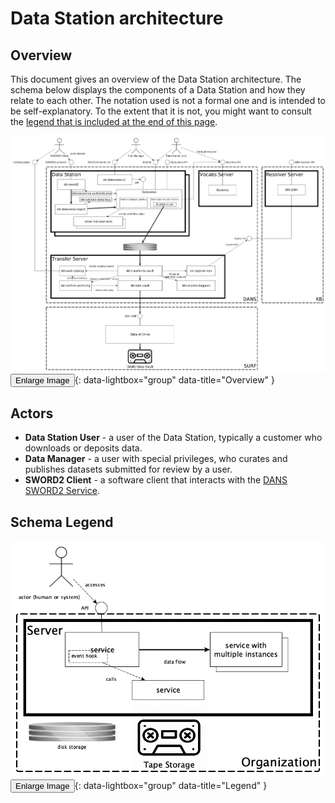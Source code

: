 Data Station architecture
=========================

Overview
--------
This document gives an overview of the Data Station architecture. The schema below displays the components of a Data
Station and how they relate to each other. The notation used is not a formal one and is intended to be self-explanatory.
To the extent that it is not, you might want to consult
the [legend that is included at the end of this page](#schema-legend).

[![Overview](arch-overview.png)<button class="btn">Enlarge Image</button>](arch-overview.png){: data-lightbox="group" data-title="Overview" }

Actors
------

* **Data Station User** - a user of the Data Station, typically a customer who downloads or deposits data.
* **Data Manager** - a user with special privileges, who curates and publishes datasets submitted for review by a user.
* **SWORD2 Client** - a software client that interacts with the [DANS SWORD2 Service](../dans-microservices/#dd-sword2).

Schema Legend
-------------
[![Legend](legend.png)<button class="btn">Enlarge Image</button>](legend.png){: data-lightbox="group" data-title="Legend" }

